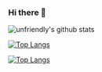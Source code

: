 ### Hi there 👋

![unfriendly's github stats](https://github-profile-stats.vercel.app/api?username=unfriendly&count_private=true&&theme=vue&show_icons=true&show_owner)

[![Top Langs](https://github-readme-stats.vercel.app/api/top-langs/?username=unfriendly)](https://github.com/anuraghazra/github-readme-stats)

[![Top Langs](https://github-readme-stats.vercel.app/api/top-langs/?username=unfriendly&layout=compact)](https://github.com/anuraghazra/github-readme-stats)

<!--
**unfriendly/unfriendly** is a ✨ _special_ ✨ repository because its `README.md` (this file) appears on your GitHub profile.

Here are some ideas to get you started:

- 🔭 I’m currently working on ...
- 🌱 I’m currently learning ...
- 👯 I’m looking to collaborate on ...
- 🤔 I’m looking for help with ...
- 💬 Ask me about ...
- 📫 How to reach me: ...
- 😄 Pronouns: ...
- ⚡ Fun fact: ...
-->
